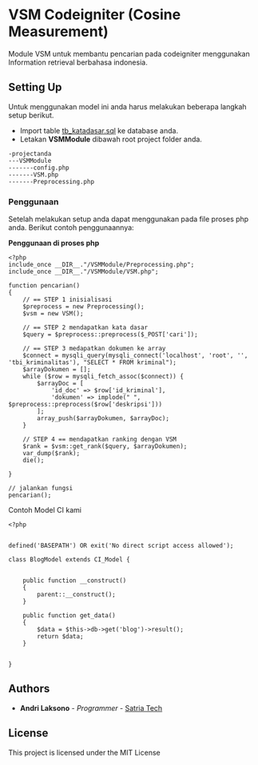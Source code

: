 # VSM Codeigniter (Cosine Measurement)
Module VSM untuk membantu pencarian pada codeigniter menggunakan Information retrieval berbahasa indonesia.

## Setting Up
Untuk menggunakan model ini anda harus melakukan beberapa langkah setup berikut.
* Import table [tb_katadasar.sql](https://github.com/AndriLaksono/VSM-PHP-Native/blob/master/tb_katadasar.sql) ke database anda.
* Letakan **VSMModule** dibawah root project folder anda.
```
-projectanda
---VSMModule
-------config.php
-------VSM.php
-------Preprocessing.php
```

### Penggunaan
Setelah melakukan setup anda dapat menggunakan pada file proses php anda.
Berikut contoh penggunaannya:

**Penggunaan di proses php**
```
<?php
include_once __DIR__."/VSMModule/Preprocessing.php";
include_once __DIR__."/VSMModule/VSM.php";

function pencarian()
{
    // == STEP 1 inisialisasi
    $preprocess = new Preprocessing();
    $vsm = new VSM();

    // == STEP 2 mendapatkan kata dasar
    $query = $preprocess::preprocess($_POST['cari']);

    // == STEP 3 medapatkan dokumen ke array
    $connect = mysqli_query(mysqli_connect('localhost', 'root', '', 'tbi_kriminalitas'), "SELECT * FROM kriminal");
    $arrayDokumen = [];
    while ($row = mysqli_fetch_assoc($connect)) {
        $arrayDoc = [
            'id_doc' => $row['id_kriminal'],
            'dokumen' => implode(" ", $preprocess::preprocess($row['deskripsi']))
        ];
        array_push($arrayDokumen, $arrayDoc);
    }
    
    // STEP 4 == mendapatkan ranking dengan VSM
    $rank = $vsm::get_rank($query, $arrayDokumen);
    var_dump($rank);
    die();

}

// jalankan fungsi
pencarian();
```

Contoh Model CI kami
```
<?php


defined('BASEPATH') OR exit('No direct script access allowed');

class BlogModel extends CI_Model {

    
    public function __construct()
    {
        parent::__construct();
    }

    public function get_data()
    {
        $data = $this->db->get('blog')->result();
        return $data;
    }
    

}
```

## Authors

* **Andri Laksono** - *Programmer* - [Satria Tech](https://satriatech.com)

## License

This project is licensed under the MIT License
